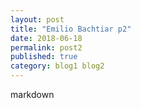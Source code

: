 ```yaml
---
layout: post
title: "Emilio Bachtiar p2"
date: 2018-06-18
permalink: post2
published: true
category: blog1 blog2
---
```


markdown